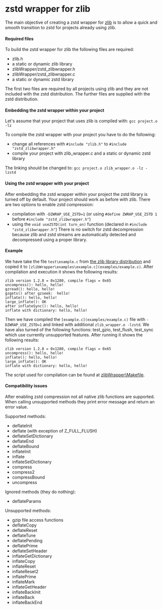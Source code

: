 zstd wrapper for zlib
================================

The main objective of creating a zstd wrapper for [zlib](http://zlib.net/) is to allow a quick and smooth transition to zstd for projects already using zlib.

#### Required files

To build the zstd wrapper for zlib the following files are required:
- zlib.h
- a static or dynamic zlib library
- zlibWrapper/zstd_zlibwrapper.h
- zlibWrapper/zstd_zlibwrapper.c
- a static or dynamic zstd library

The first two files are required by all projects using zlib and they are not included with the zstd distribution.
The further files are supplied with the zstd distribution.


#### Embedding the zstd wrapper within your project

Let's assume that your project that uses zlib is compiled with:
```gcc project.o -lz```

To compile the zstd wrapper with your project you have to do the following:
- change all references with ```#include "zlib.h"``` to ```#include "zstd_zlibwrapper.h"```
- compile your project with zlib_wrapper.c and a static or dynamic zstd library

The linking should be changed to:
```gcc project.o zlib_wrapper.o -lz -lzstd```


#### Using the zstd wrapper with your project

After embedding the zstd wrapper within your project the zstd library is turned off by default.
Your project should work as before with zlib. There are two options to enable zstd compression:
- compilation with ```-DZWRAP_USE_ZSTD=1``` (or using ```#define ZWRAP_USE_ZSTD 1``` before ```#include "zstd_zlibwrapper.h"```)
- using the ```void useZSTD(int turn_on)``` function (declared in ```#include "zstd_zlibwrapper.h"```)
There is no switch for zstd decompression because zlib and zstd streams are automatically detected and decompressed using a proper library.


#### Example
We have take the file ```test\example.c``` from [the zlib library distribution](http://zlib.net/) and copied it to ```[zlibWrapper\examples\example.c](examples/example.c)```.
After compilation and execution it shows the following results: 
```
zlib version 1.2.8 = 0x1280, compile flags = 0x65
uncompress(): hello, hello!
gzread(): hello, hello!
gzgets() after gzseek:  hello!
inflate(): hello, hello!
large_inflate(): OK
after inflateSync(): hello, hello!
inflate with dictionary: hello, hello!
```
Then we have compiled the ```[example.c](examples/example.c)``` file with ```-DZWRAP_USE_ZSTD=1``` and linked with additional ```zlib_wrapper.o -lzstd```.
We have also turned of the following functions: test_gzio, test_flush, test_sync which use currently unsupported features.
After running it shows the following results:
```
zlib version 1.2.8 = 0x1280, compile flags = 0x65
uncompress(): hello, hello!
inflate(): hello, hello!
large_inflate(): OK
inflate with dictionary: hello, hello!
```
The script used for compilation can be found at [zlibWrapper\Makefile](Makefile).


#### Compatibility issues
After enabling zstd compression not all native zlib functions are supported. When calling unsupported methods they print error message and return an error value.

Supported methods:
- deflateInit
- deflate (with exception of Z_FULL_FLUSH)
- deflateSetDictionary
- deflateEnd
- deflateBound
- inflateInit
- inflate
- inflateSetDictionary
- compress
- compress2
- compressBound
- uncompress

Ignored methods (they do nothing):
- deflateParams

Unsupported methods:
- gzip file access functions
- deflateCopy
- deflateReset
- deflateTune
- deflatePending
- deflatePrime
- deflateSetHeader
- inflateGetDictionary
- inflateCopy
- inflateReset
- inflateReset2
- inflatePrime
- inflateMark
- inflateGetHeader
- inflateBackInit
- inflateBack
- inflateBackEnd
